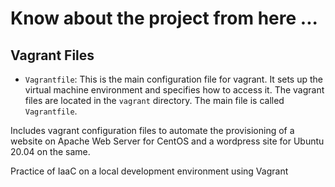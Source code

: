 # Know about the project from here ...

## Vagrant Files
- `Vagrantfile`: This is the main configuration file for vagrant. It sets up the virtual machine environment and specifies how to access it.
The vagrant files are located in the `vagrant` directory.  The main file is called `Vagrantfile`.

Includes vagrant configuration files to automate the provisioning of a website on Apache Web Server for CentOS and a wordpress site for Ubuntu 20.04 on the same. 

Practice of IaaC on a local development environment using Vagrant 